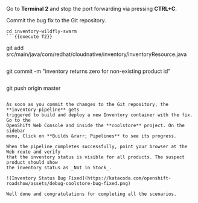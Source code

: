 Go to **Terminal 2** and stop the port forwarding via 
pressing **CTRL+C**.

Commit the bug fix to the Git repository.

```
cd inventory-wildfly-swarm
```{{execute T2}}

```
git add src/main/java/com/redhat/cloudnative/inventory/InventoryResource.java
```{{execute T2}}

```
git commit -m "inventory returns zero for non-existing product id"
```{{execute T2}}

```
git push origin master
```{{execute T2}}

As soon as you commit the changes to the Git repository, the **inventory-pipeline** gets
triggered to build and deploy a new Inventory container with the fix. Go to the
OpenShift Web Console and inside the **coolstore** project. On the sidebar
menu, Click on **Builds &rarr; Pipelines** to see its progress.

When the pipeline completes successfully, point your browser at the Web route and verify
that the inventory status is visible for all products. The suspect product should show
the inventory status as _Not in Stock_.

![Inventory Status Bug Fixed](https://katacoda.com/openshift-roadshow/assets/debug-coolstore-bug-fixed.png)

Well done and congratulations for completing all the scenarios.
